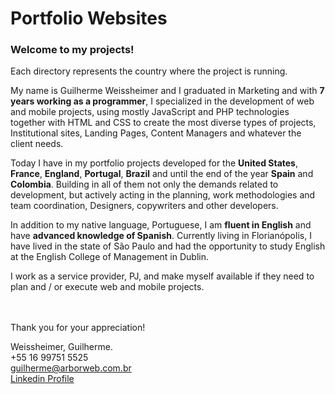 # Portfolio Websites

### Welcome to my projects!

Each directory represents the country where the project is running.

My name is Guilherme Weissheimer and I graduated in Marketing and with **7 years working as a programmer**, I specialized in the development of web and mobile projects, using mostly JavaScript and PHP technologies together with HTML and CSS to create the most diverse types of projects, Institutional sites, Landing Pages, Content Managers and whatever the client needs.

Today I have in my portfolio projects developed for the **United States**, **France**, **England**, **Portugal**, **Brazil** and until the end of the year **Spain** and **Colombia**. Building in all of them not only the demands related to development, but actively acting in the planning, work methodologies and team coordination, Designers, copywriters and other developers.

In addition to my native language, Portuguese, I am **fluent in English** and have **advanced knowledge of Spanish**. Currently living in Florianópolis, I have lived in the state of São Paulo and had the opportunity to study English at the English College of Management in Dublin.

I work as a service provider, PJ, and make myself available if they need to plan and / or execute web and mobile projects.

<br /><br />Thank you for your appreciation!

Weissheimer, Guilherme.<br />
+55 16 99751 5525<br />
guilherme@arborweb.com.br<br />
[Linkedin Profile](https://www.linkedin.com/in/guilherme-weissheimer-400868131/?locale=en_US)
